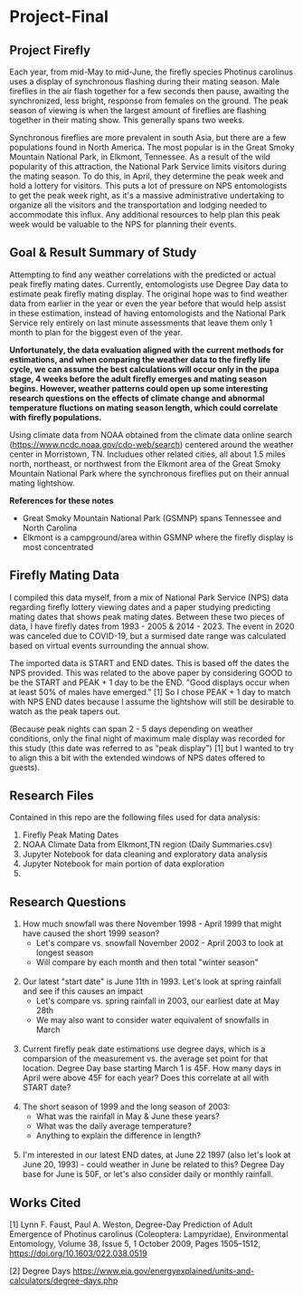 # Project-Final
## Project Firefly
Each year, from mid-May to mid-June, the firefly species Photinus carolinus uses a display of synchronous flashing during their mating season. Male fireflies in the air flash together for a few seconds then pause, awaiting the synchronized, less bright, response from females on the ground. The peak season of viewing is when the largest amount of fireflies are flashing together in their mating show. This generally spans two weeks. 

Synchronous fireflies are more prevalent in south Asia, but there are a few populations found in North America. The most popular is in the Great Smoky Mountain National Park, in Elkmont, Tennessee. As a result of the wild popularity of this attraction, the National Park Service limits visitors during the mating season. To do this, in April, they determine the peak week and hold a lottery for visitors. This puts a lot of pressure on NPS entomologists to get the peak week right, as it's a massive administrative undertaking to organize all the visitors and the transportation and lodging needed to accommodate this influx. Any additional resources to help plan this peak week would be valuable to the NPS for planning their events.


## Goal & Result Summary of Study
Attempting to find any weather correlations with the predicted or actual peak firefly mating dates. Currently, entomologists use Degree Day data to estimate peak firefly mating display. The original hope was to find weather data from earlier in the year or even the year before that would help assist in these estimation, instead of having entomologists and the National Park Service rely entirely on last minute assessments that leave them only 1 month to plan for the biggest even of the year. 

**Unfortunately, the data evaluation aligned with the current methods for estimations, and when comparing the weather data to the firefly life cycle, we can assume the best calculations will occur only in the pupa stage, 4 weeks before the adult firefly emerges and mating season begins. However, weather patterns could open up some interesting research questions on the effects of climate change and abnormal temperature fluctions on mating season length, which could correlate with firefly populations.**

Using climate data from NOAA obtained from the climate data online search (https://www.ncdc.noaa.gov/cdo-web/search) centered around the weather center in Morristown, TN. Includues other related cities, all about 1.5 miles north, northeast, or northwest from the Elkmont area of the Great Smoky Mountain National Park where the synchronous fireflies put on their annual mating lightshow.

**References for these notes**
- Great Smoky Mountain National Park (GSMNP) spans Tennessee and North Carolina
- Elkmont is a campground/area within GSMNP where the firefly display is most concentrated

## Firefly Mating Data
I compiled this data myself, from a mix of National Park Service (NPS) data regarding firefly lottery viewing dates and a paper studying predicting mating dates that shows peak mating dates. Between these two pieces of data, I have firefly dates from 1993 - 2005 & 2014 - 2023. The event in 2020 was canceled due to COVID-19, but a surmised date range was calculated based on virtual events surrounding the annual show.

The imported data is START and END dates. This is based off the dates the NPS provided. This was related to the above paper by considering GOOD to be the START and PEAK + 1 day to be the END. "Good displays occur when at least 50% of males have emerged." [1] So I chose PEAK + 1 day to match with NPS END dates because I assume the lightshow will still be desirable to watch as the peak tapers out.

(Because peak nights can span 2 - 5 days depending on weather conditions, only the final night of maximum male display was recorded for this study (this date was referred to as “peak display”) [1] but I wanted to try to align this a bit with the extended windows of NPS dates offered to guests).

## Research Files
Contained in this repo are the following files used for data analysis:
1. Firefly Peak Mating Dates
2. NOAA Climate Data from Elkmont,TN region (Daily Summaries.csv)
3. Jupyter Notebook for data cleaning and exploratory data analysis
4. Jupyter Notebook for main portion of data exploration
5. 

## Research Questions
1. How much snowfall was there November 1998 - April 1999 that might have caused the short 1999 season?
    - Let's compare vs. snowfall November 2002 - April 2003 to look at longest season
    - Will compare by each month and then total "winter season"<br><br>
2. Our latest "start date" is June 11th in 1993. Let's look at spring rainfall and see if this causes an impact
    - Let's compare vs. spring rainfall in 2003, our earliest date at May 28th
    - We may also want to consider water equivalent of snowfalls in March<br><br>
3. Current firefly peak date estimations use degree days, which is a comparsion of the measurement vs. the average set point for that location. Degree Day base starting March 1 is 45F. How many days in April were above 45F for each year? Does this correlate at all with START date?<br><br>
4. The short season of 1999 and the long season of 2003:
    - What was the rainfall in May & June these years?
    - What was the daily average temperature?
    - Anything to explain the difference in length?<br><br>
5. I'm interested in our latest END dates, at June 22 1997 (also let's look at June 20, 1993) - could weather in June be related to this? Degree Day base for June is 50F, or let's also consider daily or monthly rainfall.

## Works Cited
[1] Lynn F. Faust, Paul A. Weston, Degree-Day Prediction of Adult Emergence of Photinus carolinus (Coleoptera: Lampyridae), Environmental Entomology, Volume 38, Issue 5, 1 October 2009, Pages 1505–1512, https://doi.org/10.1603/022.038.0519

[2] Degree Days https://www.eia.gov/energyexplained/units-and-calculators/degree-days.php



